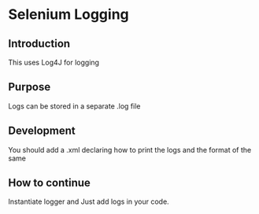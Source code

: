 # Selenium Logging

## Introduction
This uses Log4J for logging
## Purpose
Logs can be stored in a separate .log file 
## Development
You should add a .xml declaring how to print the logs and the format of the same
## How to continue
Instantiate logger and Just add logs in your code.